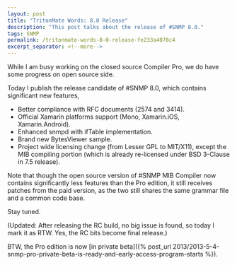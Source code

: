 ```yaml
---
layout: post
title: "TritonMate Words: 8.0 Release"
description: "This post talks about the release of #SNMP 8.0."
tags: SNMP
permalink: /tritonmate-words-8-0-release-fe233a4078c4
excerpt_separator: <!--more-->
---
```


While I am busy working on the closed source Compiler Pro, we do have some progress on open source side.

<!--more-->

Today I publish the release candidate of #SNMP 8.0, which contains significant new features,

- Better compliance with RFC documents (2574 and 3414).
- Official Xamarin platforms support (Mono, Xamarin.iOS, Xamarin.Android).
- Enhanced snmpd with ifTable implementation.
- Brand new BytesViewer sample.
- Project wide licensing change (from Lesser GPL to MIT/X11), except the MIB compiling portion (which is already re-licensed under BSD 3-Clause in 7.5 release).

Note that though the open source version of #SNMP MIB Compiler now contains significantly less features than the Pro edition, it still receives patches from the paid version, as the two still shares the same grammar file and a common code base.

Stay tuned.

(Updated: After releasing the RC build, no big issue is found, so today I mark it as RTW. Yes, the RC bits become final release.)

BTW, the Pro edition is now [in private beta]({% post_url 2013/2013-5-4-snmp-pro-private-beta-is-ready-and-early-access-program-starts %}).

